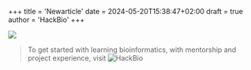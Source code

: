 +++
title = 'Newarticle'
date = 2024-05-20T15:38:47+02:00
draft = true
author = 'HackBio'
+++

![](images/FrontMeta.png)

> To get started with learning bioinformatics, with mentorship and project experience, visit ![HackBio](https://thehackbio.com)